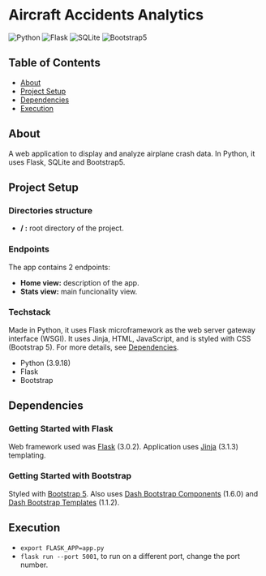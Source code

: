 # Aircraft Accidents Analytics
![Python](https://img.shields.io/badge/python-yellow?style=for-the-badge&logo=python&logoColor=%233776AB)
![Flask](https://img.shields.io/badge/flask-black?style=for-the-badge&logo=flask)
![SQLite](https://img.shields.io/badge/sqlite-%23003B57?style=for-the-badge&logo=sqlite)
![Bootstrap5](https://img.shields.io/badge/bootstrap-%237952B3?style=for-the-badge&logo=pandas&color=%237952B3)

## Table of Contents
 - [About](#about)
 - [Project Setup](#project-setup)
 - [Dependencies](#dependencies)
 - [Execution](#execution)

## About
A web application to display and analyze airplane crash data. In Python, it uses Flask, SQLite and Bootstrap5.

## Project Setup

### Directories structure
 - **/ :** root directory of the project.

### Endpoints
 The app contains 2 endpoints:
 - **Home view:** description of the app.
 - **Stats view:** main funcionality view.

### Techstack
 Made in Python, it uses Flask microframework as the web server gateway interface (WSGI). It uses Jinja, HTML, JavaScript, and is styled with CSS (Bootstrap 5). For more details, see [Dependencies](#dependencies).
 
 - Python (3.9.18)
 - Flask
 - Bootstrap

## Dependencies
### Getting Started with Flask
Web framework used was [Flask](https://flask.palletsprojects.com/en/3.0.x/installation/#install-flask) (3.0.2). Application uses [Jinja](https://jinja.palletsprojects.com/en/3.1.x/intro/#installation) (3.1.3) templating.

### Getting Started with Bootstrap
Styled with [Bootstrap 5](https://getbootstrap.com/docs/5.2/getting-started/download/). Also uses [Dash Bootstrap Components](https://dash-bootstrap-components.opensource.faculty.ai/docs/) (1.6.0) and [Dash Bootstrap Templates](https://pypi.org/project/dash-bootstrap-templates/) (1.1.2).

## Execution
- `export FLASK_APP=app.py`
- `flask run --port 5001`, to run on a different port, change the port number.

